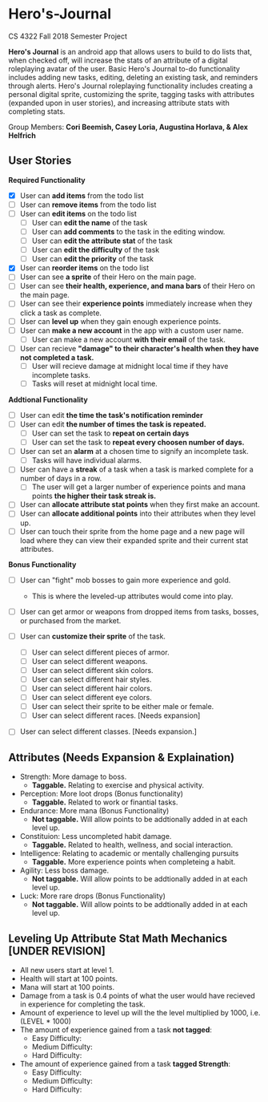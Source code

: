# Hero's-Journal
CS 4322 Fall 2018 Semester Project

**Hero's Journal** is an android app that allows users to build to do lists that, when checked off, will increase the stats of an attribute of a digital roleplaying avatar of the user. Basic Hero's Journal to-do functionality includes adding new tasks, editing, deleting an existing task, and  reminders through alerts. Hero's Journal roleplaying functionality includes creating a personal digital sprite, customizing the sprite, tagging tasks with attributes (expanded upon in user stories), and increasing attribute stats with completing stats.

Group Members: **Cori Beemish, Casey Loria, Augustina Horlava, & Alex Helfrich**

## User Stories

**Required Functionality**
* [x] User can **add items** from the todo list
* [ ] User can **remove items** from the todo list
* [ ] User can **edit items** on the todo list
  * [ ] User can **edit the name** of the task
  * [ ] User can **add comments** to the task in the editing window.
  * [ ] User can **edit the attribute stat** of the task
  * [ ] User can **edit the difficulty** of the task
  * [ ] User can **edit the priority** of the task
* [x] User can **reorder items** on the todo list
* [ ] User can see **a sprite** of their Hero on the main page.
* [ ] User can see **their health, experience, and mana bars** of their Hero on the main page.
* [ ] User can see their **experience points** immediately increase when they click a task as complete.
* [ ] User can **level up** when they gain enough experience points.
* [ ] User can **make a new account** in the app with a custom user name. 
  * [ ] User can make a new account **with their email** of the task.
* [ ] User can recieve **"damage" to their character's health when they have not completed a task.**
  * [ ] User will recieve damage at midnight local time if they have incomplete tasks.
  * [ ] Tasks will reset at midnight local time. 

**Addtional Functionality**
* [ ] User can edit **the time the task's notification reminder**
* [ ] User can edit **the number of times the task is repeated.**
  * [ ] User can set the task to **repeat on certain days**
  * [ ] User can set the task to **repeat every choosen number of days.**
* [ ] User can set an **alarm** at a chosen time to signify an incomplete task.
  * [ ] Tasks will have individual alarms.
* [ ] User can have a **streak** of a task when a task is marked complete for a number of days in a row.
  * [ ] The user will get a larger number of experience points and mana points **the higher their task streak is.**
* [ ] User can **allocate attribute stat points** when they first make an account.
* [ ] User can **allocate additional points** into their attributes when they level up.
* [ ] User can touch their sprite from the home page and a new page will load where they can view their expanded sprite and their current stat attributes.

**Bonus Functionality**
* [ ] User can "fight" mob bosses to gain more experience and gold.
  * This is where the leveled-up attributes would come into play.
* [ ] User can get armor or weapons from dropped items from tasks, bosses, or purchased from the market. 
* [ ] User can **customize their sprite** of the task.
  * [ ] User can select different pieces of armor.
  * [ ] User can select different weapons.
  * [ ] User can select different skin colors.
  * [ ] User can select different hair styles.
  * [ ] User can select different hair colors.
  * [ ] User can select different eye colors.
  * [ ] User can select their sprite to be either male or female.
  * [ ] User can select different races. [Needs expansion]
* [ ] User can select different classes. [Needs expansion.]

 
## Attributes (Needs Expansion & Explaination)
* Strength: More damage to boss.
  * **Taggable.** Relating to exercise and physical activity.
* Perception: More loot drops (Bonus functionality)
  * **Taggable.** Related to work or finantial tasks.
* Endurance: More mana (Bonus Functionality)
  * **Not taggable.** Will allow points to be addtionally added in at each level up.
* Constituion: Less uncompleted habit damage.
  * **Taggable.** Related to health, wellness, and social interaction.
* Intelligence: Relating to academic or mentally challenging pursuits
  * **Taggable.** More experience points when completeing a habit.
* Agility: Less boss damage.
  * **Not taggable.** Will allow points to be addtionally added in at each level up.
* Luck: More rare drops (Bonus Functionality)
  * **Not taggable.** Will allow points to be addtionally added in at each level up.
  
## Leveling Up Attribute Stat Math Mechanics [UNDER REVISION]
* All new users start at level 1.
* Health will start at 100 points.
* Mana will start at 100 points.
* Damage from a task is 0.4 points of what the user would have recieved in experience for completing the task.
* Amount of experience to level up will the the level multiplied by 1000, i.e. (LEVEL * 1000)
* The amount of experience gained from a task **not tagged**:
  * Easy Difficulty: 
  * Medium Difficulty:
  * Hard Difficulty:
* The amount of experience gained from a task **tagged Strength**:
  * Easy Difficulty: 
  * Medium Difficulty:
  * Hard Difficulty:
  

